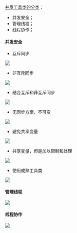 [并发工具类的分类](https://naotu.baidu.com/file/89fb28b05e3395800f9dc2d332d2b198?token=9b45e08e55281667)：

* 并发安全；
* 管理线程；
* 线程协作；



#### 并发安全



* 互斥同步

![](D:\Github\StudyNote\assets\con-safety-1.png)





* 非互斥同步

![](D:\Github\StudyNote\assets\con-safety-2.png)





* 结合互斥和非互斥同步

![](D:\Github\StudyNote\assets\con-safety-3.png)





* 无同步方案、不可变

![](D:\Github\StudyNote\assets\con-safety-4.png)





* 避免共享变量

![](D:\Github\StudyNote\assets\con-user-1.png)





* 共享变量，但是加以限制和处理



![](D:\Github\StudyNote\assets\con-user-2.png)





* 使用成熟工具类



![](D:\Github\StudyNote\assets\con-user-3.png)





#### 管理线程



![](D:\Github\StudyNote\assets\con-pool.png)





#### 线程协作



![](D:\Github\StudyNote\assets\con-coordinate.png)